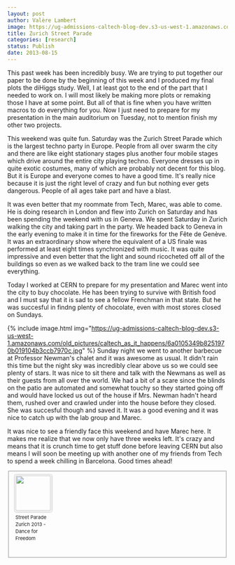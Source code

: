 ```yaml
---
layout: post
author: Valère Lambert
image: https://ug-admissions-caltech-blog-dev.s3-us-west-1.amazonaws.com/old_pictures/caltech_as_it_happens/6a0105349b8251970b0192ac7d2cf1970d.jpg
title: Zurich Street Parade 
categories: [research]
status: Publish
date: 2013-08-15
---
```



This past week has been incredibly busy. We are trying to put together our paper to be done by the beginning of this week and I produced my final plots the diHiggs study. Well, I at least got to the end of the part that I needed to work on. I will most likely be making more plots or remaking those I have at some point. But all of that is fine when you have written macros to do everything for you. Now I just need to prepare for my presentation in the main auditorium on Tuesday, not to mention finish my other two projects.

This weekend was quite fun. Saturday was the Zurich Street Parade which is the largest techno party in Europe. People from all over swarm the city and there are like eight stationary stages plus another four mobile stages which drive around the entire city playing techno. Everyone dresses up in quite exotic costumes, many of which are probably not decent for this blog. But it is Europe and everyone comes to have a good time. It's really nice because it is just the right level of crazy and fun but nothing ever gets dangerous. People of all ages take part and have a blast.

It was even better that my roommate from Tech, Marec, was able to come. He is doing research in London and flew into Zurich on Saturday and has been spending the weekend with us in Geneva. We spent Saturday in Zurich walking the city and taking part in the party. We headed back to Geneva in the early evening to make it in time for the fireworks for the Fête de Genève. It was an extraordinary show where the equivalent of a US finale was performed at least eight times synchronized with music. It was quite impressive and even better that the light and sound ricocheted off all of the buildings so even as we walked back to the tram line we could see everything.

Today I worked at CERN to prepare for my presentation and Marec went into the city to buy chocolate. He has been trying to survive with British food and I must say that it is sad to see a fellow Frenchman in that state. But he was succesful in findng plenty of chocolate, even with most stores closed on Sundays.


{% include image.html img="https://ug-admissions-caltech-blog-dev.s3-us-west-1.amazonaws.com/old_pictures/caltech_as_it_happens/6a0105349b8251970b019104b3ccb7970c.jpg" %}
Sunday night we went to another barbecue at Professor Newman's chalet and it was awesome as usual. It didn't rain this time but the night sky was incredibly clear above us so we could see plenty of stars. It was nice to sit there and talk with the Newmans as well as their guests from all over the world. We had a bit of a scare since the blinds on the patio are automated and somewhat touchy so they started going off and would have locked us out of the house if Mrs. Newman hadn't heard them, rushed over and crawled under into the house before they closed. She was succesful though and saved it. It was a good evening and it was nice to catch up with the lab group and Marec. 

It was nice to see a friendly face this weekend and have Marec here. It makes me realize that we now only have three weeks left. It's crazy and means that it is crunch time to get stuff done before leaving CERN but also means I will soon be meeting up with another one of my friends from Tech to spend a week chilling in Barcelona. Good times ahead!

<fieldset class="zemanta-related">
<div class="zemanta-article-ul zemanta-article-ul-image" style="margin: 0; padding: 0; overflow: hidden;">
<div class="zemanta-article-ul-li-image zemanta-article-ul-li" style="padding: 0; background: none; list-style: none; display: block; float: left; vertical-align: top; text-align: left; width: 84px; font-size: 11px; margin: 2px 10px 10px 2px;"><a href="https://www.newinzurich.com/2013/07/street-parade-zurich-2013-dance-for-freedom/" style="box-shadow: 0px 0px 4px #999; padding: 2px; display: block; border-radius: 2px; text-decoration: none;" target="_blank"><img alt="" src="https://i.zemanta.com/189567037_80_80.jpg" style="padding: 0; margin: 0; border: 0; display: block; width: 80px; max-width: 100%;" /></a><a href="https://www.newinzurich.com/2013/07/street-parade-zurich-2013-dance-for-freedom/" style="display: block; overflow: hidden; text-decoration: none; line-height: 12pt; height: 80px; padding: 5px 2px 0 2px;" target="_blank">Street Parade Zurich 2013 - Dance for Freedom</a>

